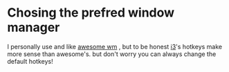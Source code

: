 # Chosing the prefred window manager

I personally use and like [awesome wm](https://awesomewm.org/) , but to be honest [i3](i3wm.org)'s hotkeys make more sense than awesome's. but don't worry you can always change the default hotkeys!

